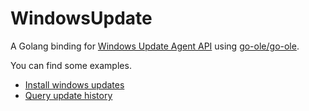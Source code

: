 # WindowsUpdate

A Golang binding for [Windows Update Agent API](https://docs.microsoft.com/en-us/windows/win32/wua_sdk/portal-client) using [go-ole/go-ole](https://github.com/go-ole/go-ole).

You can find some examples.

* [Install windows updates](./examples/install_updates/main.go)
* [Query update history](./examples/query_update_history/main.go)
